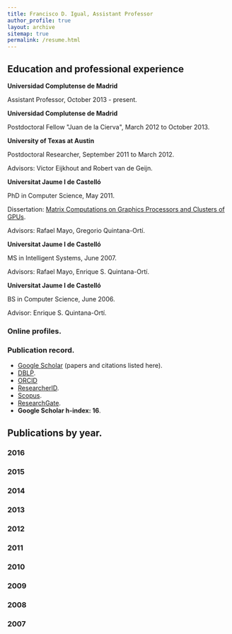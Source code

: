 ```yaml
---
title: Francisco D. Igual, Assistant Professor
author_profile: true
layout: archive
sitemap: true
permalink: /resume.html
---
```


## Education and professional experience

**Universidad Complutense de Madrid**

Assistant Professor, October 2013 - present.

**Universidad Complutense de Madrid**

Postdoctoral Fellow "Juan de la Cierva", March 2012 to October 2013.

**University of Texas at Austin**

Postdoctoral Researcher, September 2011 to March 2012.

Advisors: Victor Eijkhout and Robert van de Geijn.

**Universitat Jaume I de Castelló**

PhD in Computer Science, May 2011.

Dissertation: [Matrix Computations on Graphics Processors and Clusters of GPUs](http://www.cs.utexas.edu/users/flame/pubs/FranDissertation.pdf).

Advisors: Rafael Mayo, Gregorio Quintana-Ortí.

**Universitat Jaume I de Castelló**

MS in Intelligent Systems, June 2007.

Advisors: Rafael Mayo, Enrique S. Quintana-Ortí.

**Universitat Jaume I de Castelló**

BS in Computer Science, June 2006.

Advisor: Enrique S. Quintana-Ortí.

### Online profiles.

### Publication record.

* [Google Scholar](https://scholar.google.es/citations?user=UZ13JzoAAAAJ&hl=en) (papers and citations listed here).
* [DBLP](http://dblp.uni-trier.de/pers/hd/i/Igual:Francisco_D=).
* [ORCID](http://orcid.org/0000-0003-4480-9517)
* [ResearcherID](http://www.researcherid.com/rid/D-5530-2015).
* [Scopus](https://www.scopus.com/authid/detail.uri?authorId=24765857000).
* [ResearchGate](https://www.researchgate.net/profile/Francisco_Igual).
* **Google Scholar h-index: 16**.

## Publications by year.

### 2016

### 2015

### 2014

### 2013

### 2012

### 2011

### 2010

### 2009

### 2008

### 2007

